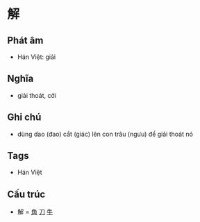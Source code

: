 # 解

## Phát âm
* Hán Việt: giải

## Nghĩa
* giải thoát, cởi

## Ghi chú
* dùng dao (đao) cắt (giác) lên con trâu (ngưu) để giải thoát nó

## Tags
* Hán Việt

## Cấu trúc
* 解 = [角](角.md) [刀](刀.md) [牛](牛.md)

<script>window.HANZI_FIELD='解';</script>